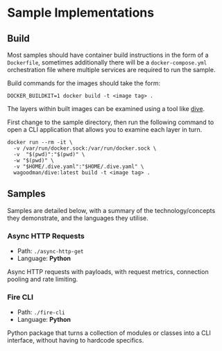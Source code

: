 # Sample Implementations

## Build

Most samples should have container build instructions in the form of a `Dockerfile`, sometimes additionally there will be a `docker-compose.yml` orchestration file where multiple services are required to run the sample.

Build commands for the images should take the form:
```shell
DOCKER_BUILDKIT=1 docker build -t <image tag> .
```

The layers within built images can be examined using a tool like [dive](https://github.com/wagoodman/dive).

First change to the sample directory, then run the following command to open a CLI application that allows you to examine each layer in turn.

```shell
docker run --rm -it \
  -v /var/run/docker.sock:/var/run/docker.sock \
  -v  "$(pwd)":"$(pwd)" \
  -w "$(pwd)" \
  -v "$HOME/.dive.yaml":"$HOME/.dive.yaml" \
  wagoodman/dive:latest build -t <image tag> .
```

## Samples
Samples are detailed below, with a summary of the technology/concepts they demonstrate, and the languages they utilise.
### Async HTTP Requests

- Path: `./async-http-get`
- Language: **Python**

Async HTTP requests with payloads, with request metrics, connection pooling and rate limiting.

### Fire CLI

- Path: `./fire-cli`
- Language: **Python**

Python package that turns a collection of modules or classes into a CLI interface, without having to hardcode specifics.
